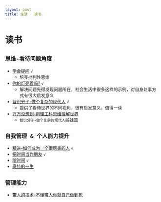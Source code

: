 ```yaml
---
layout: post
title: 生活 · 读书
---
```


# 读书

## `思维-看待问题角度`

* [学会提问](https://book.douban.com/subject/20428922/) `√`
  - 培养批判性思维
* [你的灯亮着吗?](https://book.douban.com/subject/25772550/) `√`
  - 解决问题先得发现问题所在，社会生活中很多这样的示例，对自身处事方式有很大启发意义
* [智识分子-做个复杂的现代人](https://book.douban.com/subject/26692468/) `√`
  - 提供了看待世界的不同视角，很有启发意义，值得一读
* [万万没想到-用理工科思维理解世界](https://book.douban.com/subject/25986341/)
  - `智识分子-做个复杂的现代人`姊妹篇

## `自我管理 & 个人能力提升`

* [精进-如何成为一个很厉害的人](https://book.douban.com/subject/26761696/) `√`
* [把时间当作朋友](https://book.douban.com/subject/25749845/) `√`
* [暗时间](https://book.douban.com/subject/6709809/) `√`
* [奇特的一生](http://baike.baidu.com/view/3488715.htm)

## `管理能力`

* [带人的技术-不懂带人你就自己做到死](https://book.douban.com/subject/25980669/)
